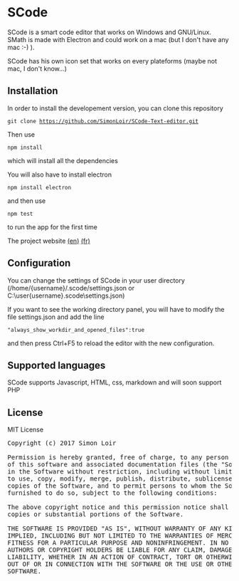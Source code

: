 # SCode
SCode is a smart code editor that works on Windows and GNU/Linux. SMath is made with Electron and could work on a mac (but I don't have any mac :-) ).

SCode has his own icon set that works on every plateforms (maybe not mac, I don't know...)

## Installation

In order to install the developement version, you can clone this repository

<code>git clone https://github.com/SimonLoir/SCode-Text-editor.git</code>

Then use 

<code>npm install</code>

which will install all the dependencies

You will also have to install electron 

<code>npm install electron</code>

and then use 

<code>npm test</code>

to run the app for the first time

The project website [(en)](https://simonloir.be/scode/en) [(fr)](https://simonloir.be/scode/fr)

## Configuration

You can change the settings of SCode in your user directory (/home/{username}/.scode/settings.json or C:\user\{username}\.scode\settings.json)

If you want to see the working directory panel, you will have to modify the file settings.json and add the line

<code>"always_show_workdir_and_opened_files":true</code>

and then press Ctrl+F5 to reload the editor with the new configuration.

## Supported languages

SCode supports Javascript, HTML, css, markdown and will soon support PHP

## License

 MIT License

<pre>
Copyright (c) 2017 Simon Loir

Permission is hereby granted, free of charge, to any person obtaining a copy
of this software and associated documentation files (the "Software"), to deal
in the Software without restriction, including without limitation the rights
to use, copy, modify, merge, publish, distribute, sublicense, and/or sell
copies of the Software, and to permit persons to whom the Software is
furnished to do so, subject to the following conditions:

The above copyright notice and this permission notice shall be included in all
copies or substantial portions of the Software.

THE SOFTWARE IS PROVIDED "AS IS", WITHOUT WARRANTY OF ANY KIND, EXPRESS OR
IMPLIED, INCLUDING BUT NOT LIMITED TO THE WARRANTIES OF MERCHANTABILITY,
FITNESS FOR A PARTICULAR PURPOSE AND NONINFRINGEMENT. IN NO EVENT SHALL THE
AUTHORS OR COPYRIGHT HOLDERS BE LIABLE FOR ANY CLAIM, DAMAGES OR OTHER
LIABILITY, WHETHER IN AN ACTION OF CONTRACT, TORT OR OTHERWISE, ARISING FROM,
OUT OF OR IN CONNECTION WITH THE SOFTWARE OR THE USE OR OTHER DEALINGS IN THE
SOFTWARE.
</pre>
